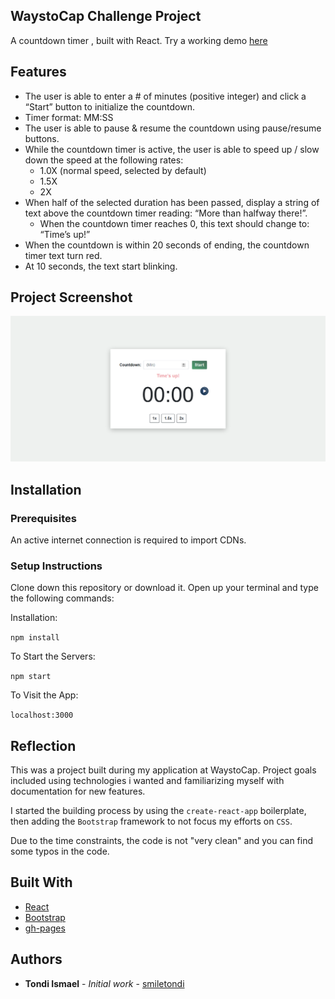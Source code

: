 ## WaystoCap Challenge Project

A countdown timer , built with React. Try a working demo [here](https://smiletondi.github.io/ways2cap-timer/ )

## Features

* The user is able to enter a # of minutes (positive integer) and click a “Start”
button to initialize the countdown.
* Timer format: MM:SS
* The user is able to pause & resume the countdown using pause/resume
buttons.
* While the countdown timer is active, the user is able to speed up / slow down the
speed at the following rates:
    * 1.0X (normal speed, selected by default)
    * 1.5X
    * 2X
* When half of the selected duration has been passed, display a string of text above the
countdown timer reading: “More than halfway there!”.
    * When the countdown timer reaches 0, this text should change to: “Time’s up!”
* When the countdown is within 20 seconds of ending, the countdown timer text
turn red.
* At 10 seconds, the text start blinking.

## Project Screenshot


![ Main page](./screenshots/main-page.png)

## Installation 

### Prerequisites

An active internet connection is required to import CDNs.

###  Setup Instructions

Clone down this repository or download it.
Open up your terminal and type the following commands:

Installation:

`npm install`  

To Start the Servers:

`npm start`  

To Visit the App:

`localhost:3000`  

## Reflection

This was a project built during my application at WaystoCap. Project goals included using technologies i wanted and familiarizing myself with documentation for new features.  

I started the building process by using the `create-react-app` boilerplate, then adding the `Bootstrap` framework to not focus my efforts on `CSS`.  

Due to the time constraints, the code is not "very clean" and you can find some typos in the code.


## Built With

* [React](https://reactjs.org/)
* [Bootstrap](https://getbootstrap.com/)
* [gh-pages](https://pages.github.com/)

## Authors

* **Tondi Ismael** - *Initial work* - [smiletondi](https://github.com/smiletondi)